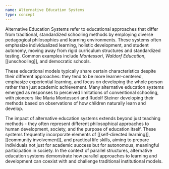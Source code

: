 ```yaml
---
name: Alternative Education Systems
type: concept
---
```


Alternative Education Systems refer to educational approaches that differ from traditional, standardized schooling methods by employing diverse pedagogical philosophies and learning environments. These systems often emphasize individualized learning, holistic development, and student autonomy, moving away from rigid curriculum structures and standardized testing. Common examples include *Montessori*, *Waldorf Education*, [[unschooling]], and democratic schools.

These educational models typically share certain characteristics despite their different approaches: they tend to be more learner-centered, emphasize experiential learning, and focus on developing the whole person rather than just academic achievement. Many alternative education systems emerged as responses to perceived limitations of conventional schooling, with pioneers like Maria Montessori and Rudolf Steiner developing their methods based on observations of how children naturally learn and develop.

The impact of alternative education systems extends beyond just teaching methods - they often represent different philosophical approaches to human development, society, and the purpose of education itself. These systems frequently incorporate elements of [[self-directed learning]], [[community involvement]], and practical life skills, aiming to prepare individuals not just for academic success but for autonomous, meaningful participation in society. In the context of parallel structures, alternative education systems demonstrate how parallel approaches to learning and development can coexist with and challenge traditional institutional models.

